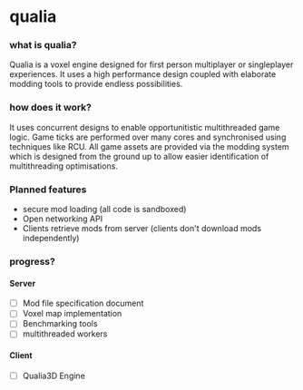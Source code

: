 # qualia

### what is qualia?
Qualia is a voxel engine designed for first person multiplayer or
singleplayer experiences. It uses a high performance design coupled
with elaborate modding tools to provide endless possibilities.

### how does it work?
It uses concurrent designs to enable opportunitistic multithreaded
game logic. Game ticks are performed over many cores and synchronised
using techniques like RCU. All game assets are provided via the modding
system which is designed from the ground up to allow easier identification 
of multithreading optimisations.

### Planned features
- secure mod loading (all code is sandboxed)
- Open networking API
- Clients retrieve mods from server (clients don't download mods independently)

### progress?
#### Server
- [ ] Mod file specification document
- [ ] Voxel map implementation
- [ ] Benchmarking tools
- [ ] multithreaded workers
#### Client
- [ ] Qualia3D Engine
